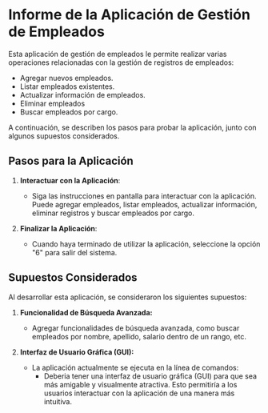 # Informe de la Aplicación de Gestión de Empleados

Esta aplicación de gestión de empleados le permite realizar varias operaciones relacionadas con la gestión de registros de empleados: 

*  Agregar nuevos empleados.
* Listar empleados existentes.
* Actualizar información de empleados. 
* Eliminar empleados
* Buscar empleados por cargo.


A continuación, se describen los pasos para probar la aplicación, junto con algunos supuestos considerados.

## Pasos para la Aplicación


1. **Interactuar con la Aplicación**:
    - Siga las instrucciones en pantalla para interactuar con la aplicación. Puede agregar empleados, listar empleados, actualizar información, eliminar registros y buscar empleados por cargo.
   

2. **Finalizar la Aplicación**:
    - Cuando haya terminado de utilizar la aplicación, seleccione la opción "6" para salir del sistema.

## Supuestos Considerados

Al desarrollar esta aplicación, se consideraron los siguientes supuestos:

1.   **Funcionalidad de Búsqueda Avanzada:** 
      *  Agregar funcionalidades de búsqueda avanzada, como buscar empleados por nombre, apellido, salario dentro de un rango, etc.


2. **Interfaz de Usuario Gráfica (GUI):** 
   *  La aplicación actualmente se ejecuta en la línea de comandos: 
      *  Deberia tener una interfaz de usuario gráfica (GUI) para que sea más amigable y visualmente atractiva. Esto permitiría a los usuarios interactuar con la aplicación de una manera más intuitiva.

